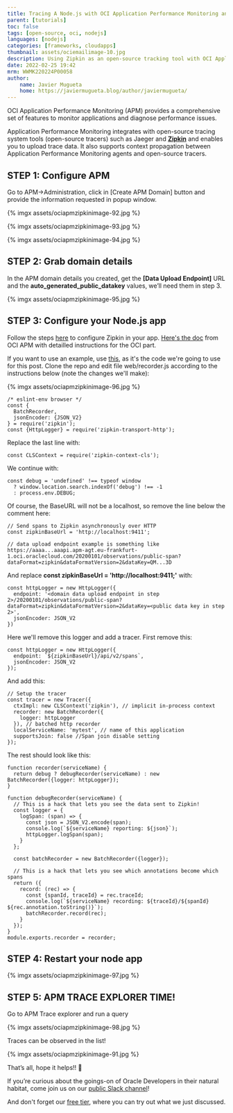 ```yaml
---
title: Tracing A Node.js with OCI Application Performance Monitoring and Zipkin
parent: [tutorials]
toc: false
tags: [open-source, oci, nodejs]
languages: [nodejs]
categories: [frameworks, cloudapps]
thumbnail: assets/ociemailimage-10.jpg
description: Using Zipkin as an open-source tracking tool with OCI Application Performance Monitoring.  
date: 2022-02-25 19:42
mrm: WWMK220224P00058
author:
    name: Javier Mugueta
    home: https://javiermugueta.blog/author/javiermugueta/ 
---
```

OCI Application Performance Monitoring (APM) provides a comprehensive set of features to monitor applications and diagnose performance issues.

Application Performance Monitoring integrates with open-source tracing system tools (open-source tracers) such as Jaeger and **[Zipkin](https://zipkin.io)** and enables you to upload trace data. It also supports context propagation between Application Performance Monitoring agents and open-source tracers.

## STEP 1: Configure APM

Go to APM->Administration, click in [Create APM Domain] button and provide the information requested in popup window.


{% imgx assets/ociapmzipkinimage-92.jpg %}

{% imgx assets/ociapmzipkinimage-93.jpg %}

{% imgx assets/ociapmzipkinimage-94.jpg %}

## STEP 2: Grab domain details

In the APM domain details you created, get the **[Data Upload Endpoint]** URL and the **auto_generated_public_datakey** values, we’ll need them in step 3.


{% imgx assets/ociapmzipkinimage-95.jpg %}

## STEP 3: Configure your Node.js app

Follow the steps [here](https://github.com/openzipkin/zipkin-js) to configure Zipkin in your app. [Here's the doc](https://docs.oracle.com/en-us/iaas/application-performance-monitoring/doc/configure-open-source-tracing-systems.html) from OCI APM with detailled instructions for the OCI part. 

If you want to use an example, use [this](https://github.com/openzipkin/zipkin-js-example), as it's the code we're going to use for this post. Clone the repo and edit file web/recorder.js according to the instructions below (note the changes we'll make):

{% imgx assets/ociapmzipkinimage-96.jpg %}

```console
/* eslint-env browser */
const {
  BatchRecorder,
  jsonEncoder: {JSON_V2}
} = require('zipkin');
const {HttpLogger} = require('zipkin-transport-http');
```

Replace the last line with:

```console
const CLSContext = require('zipkin-context-cls');
```

We continue with:

```console
const debug = 'undefined' !== typeof window
  ? window.location.search.indexOf('debug') !== -1
  : process.env.DEBUG;
```

Of course, the BaseURL will not be a localhost, so remove the line below the comment here:

```console
// Send spans to Zipkin asynchronously over HTTP
const zipkinBaseUrl = 'http://localhost:9411';

// data upload endpoint example is something like https://aaaa...aaapi.apm-agt.eu-frankfurt-1.oci.oraclecloud.com/20200101/observations/public-span?dataFormat=zipkin&dataFormatVersion=2&dataKey=QM...3D
```

And replace **const zipkinBaseUrl = 'http://localhost:9411;'** with:

```console
const httpLogger = new HttpLogger({
  endpoint: '<domain data upload endpoint in step 2>/20200101/observations/public-span?dataFormat=zipkin&dataFormatVersion=2&dataKey=<public data key in step 2>',
  jsonEncoder: JSON_V2
})
```

Here we'll remove this logger and add a tracer. First remove this:

```console
const httpLogger = new HttpLogger({
  endpoint: `${zipkinBaseUrl}/api/v2/spans`,
  jsonEncoder: JSON_V2
});
```

And add this:

```console
// Setup the tracer
const tracer = new Tracer({
  ctxImpl: new CLSContext('zipkin'), // implicit in-process context
  recorder: new BatchRecorder({
    logger: httpLogger
  }), // batched http recorder
  localServiceName: 'mytest', // name of this application
  supportsJoin: false //Span join disable setting
});
```

The rest should look like this:

```console
function recorder(serviceName) {
  return debug ? debugRecorder(serviceName) : new BatchRecorder({logger: httpLogger});
}

function debugRecorder(serviceName) {
  // This is a hack that lets you see the data sent to Zipkin!
  const logger = {
    logSpan: (span) => {
      const json = JSON_V2.encode(span);
      console.log(`${serviceName} reporting: ${json}`);
      httpLogger.logSpan(span);
    }
  };

  const batchRecorder = new BatchRecorder({logger});

  // This is a hack that lets you see which annotations become which spans
  return ({
    record: (rec) => {
      const {spanId, traceId} = rec.traceId;
      console.log(`${serviceName} recording: ${traceId}/${spanId} ${rec.annotation.toString()}`);
      batchRecorder.record(rec);
    }
  });
}
module.exports.recorder = recorder; 
```

## STEP 4: Restart your node app

{% imgx assets/ociapmzipkinimage-97.jpg %}


## STEP 5: APM TRACE EXPLORER TIME!

Go to APM Trace explorer and run a query

{% imgx assets/ociapmzipkinimage-98.jpg %}


Traces can be observed in the list!

{% imgx assets/ociapmzipkinimage-91.jpg %}


That’s all, hope it helps!! 🙂

If you’re curious about the goings-on of Oracle Developers in their natural habitat, come join us on our [public Slack channel](https://oracledevrel.slack.com/join/shared_invite/zt-uffjmwh3-ksmv2ii9YxSkc6IpbokL1g#/shared-invite/email)!

And don't forget our [free tier](https://signup.cloud.oracle.com/?language=en), where you can try out what we just discussed.
